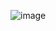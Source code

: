 ![image](https://github.com/0danylo/chartnote/assets/29526662/7beb6109-afae-4439-9132-e8d81c6bf448)
